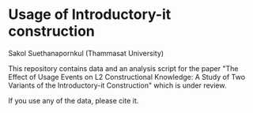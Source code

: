 # Usage of Introductory-it construction

Sakol Suethanapornkul (Thammasat University)

This repository contains data and an analysis script for the paper "The Effect of Usage Events on L2 Constructional Knowledge: A Study of Two Variants of the Introductory-it Construction" which is under review.

If you use any of the data, please cite it.